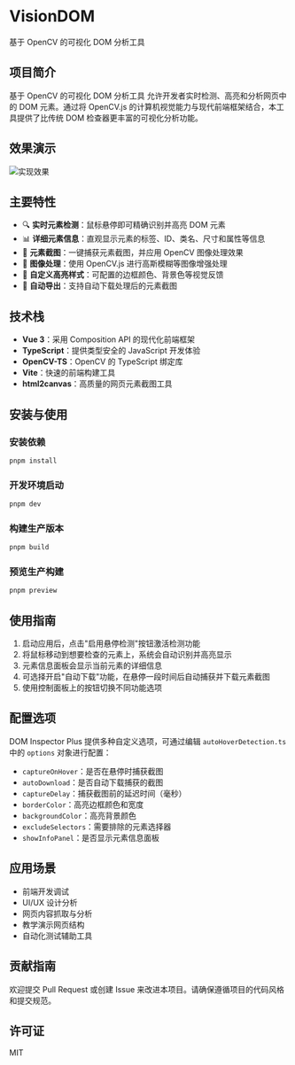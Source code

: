 # VisionDOM

基于 OpenCV 的可视化 DOM 分析工具

## 项目简介

基于 OpenCV 的可视化 DOM 分析工具 允许开发者实时检测、高亮和分析网页中的 DOM 元素。通过将 OpenCV.js 的计算机视觉能力与现代前端框架结合，本工具提供了比传统 DOM 检查器更丰富的可视化分析功能。

## 效果演示

![实现效果](./screen/screen.gif)

## 主要特性

- 🔍 **实时元素检测**：鼠标悬停即可精确识别并高亮 DOM 元素
- 📊 **详细元素信息**：直观显示元素的标签、ID、类名、尺寸和属性等信息
- 📸 **元素截图**：一键捕获元素截图，并应用 OpenCV 图像处理效果
- 🔄 **图像处理**：使用 OpenCV.js 进行高斯模糊等图像增强处理
- 🎨 **自定义高亮样式**：可配置的边框颜色、背景色等视觉反馈
- 💾 **自动导出**：支持自动下载处理后的元素截图

## 技术栈

- **Vue 3**：采用 Composition API 的现代化前端框架
- **TypeScript**：提供类型安全的 JavaScript 开发体验
- **OpenCV-TS**：OpenCV 的 TypeScript 绑定库
- **Vite**：快速的前端构建工具
- **html2canvas**：高质量的网页元素截图工具

## 安装与使用

### 安装依赖

```bash
pnpm install
```

### 开发环境启动

```bash
pnpm dev
```

### 构建生产版本

```bash
pnpm build
```

### 预览生产构建

```bash
pnpm preview
```

## 使用指南

1. 启动应用后，点击"启用悬停检测"按钮激活检测功能
2. 将鼠标移动到想要检查的元素上，系统会自动识别并高亮显示
3. 元素信息面板会显示当前元素的详细信息
4. 可选择开启"自动下载"功能，在悬停一段时间后自动捕获并下载元素截图
5. 使用控制面板上的按钮切换不同功能选项

## 配置选项

DOM Inspector Plus 提供多种自定义选项，可通过编辑 `autoHoverDetection.ts` 中的 `options` 对象进行配置：

- `captureOnHover`：是否在悬停时捕获截图
- `autoDownload`：是否自动下载捕获的截图
- `captureDelay`：捕获截图前的延迟时间（毫秒）
- `borderColor`：高亮边框颜色和宽度
- `backgroundColor`：高亮背景颜色
- `excludeSelectors`：需要排除的元素选择器
- `showInfoPanel`：是否显示元素信息面板

## 应用场景

- 前端开发调试
- UI/UX 设计分析
- 网页内容抓取与分析
- 教学演示网页结构
- 自动化测试辅助工具

## 贡献指南

欢迎提交 Pull Request 或创建 Issue 来改进本项目。请确保遵循项目的代码风格和提交规范。

## 许可证

MIT
